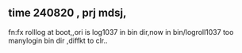 
## time 240820 ,  prj mdsj,
fn:fx rolllog at boot,,ori is log1037 in bin dir,now in bin/logroll1037
too manylogin bin dir ,diffkt to clr..


